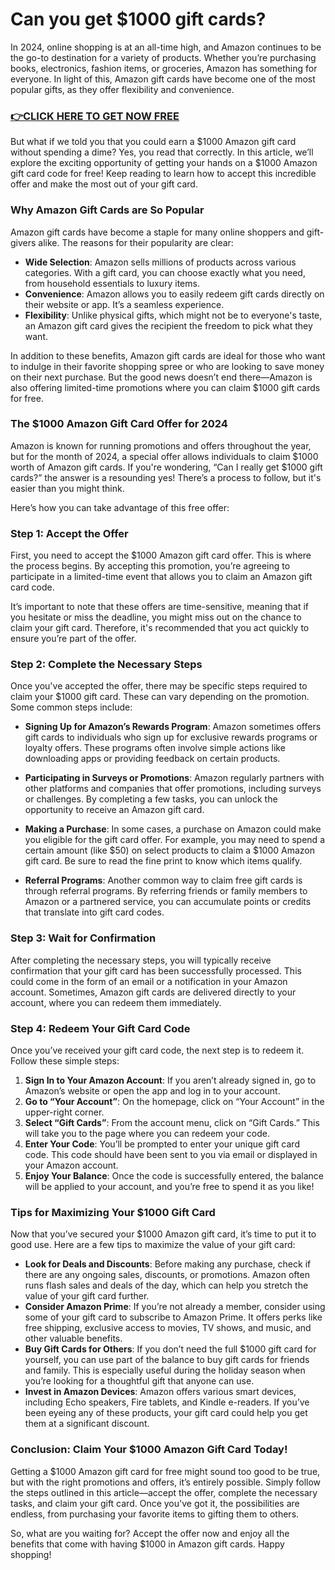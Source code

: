 # Can you get $1000 gift cards?

In 2024, online shopping is at an all-time high, and Amazon continues to be the go-to destination for a variety of products. Whether you’re purchasing books, electronics, fashion items, or groceries, Amazon has something for everyone. In light of this, Amazon gift cards have become one of the most popular gifts, as they offer flexibility and convenience.

### [👉CLICK HERE TO GET NOW FREE](https://freeforyou.xyz/amazon/go/codes/)

But what if we told you that you could earn a $1000 Amazon gift card without spending a dime? Yes, you read that correctly. In this article, we’ll explore the exciting opportunity of getting your hands on a $1000 Amazon gift card code for free! Keep reading to learn how to accept this incredible offer and make the most out of your gift card.

### Why Amazon Gift Cards are So Popular

Amazon gift cards have become a staple for many online shoppers and gift-givers alike. The reasons for their popularity are clear:

- **Wide Selection**: Amazon sells millions of products across various categories. With a gift card, you can choose exactly what you need, from household essentials to luxury items.
- **Convenience**: Amazon allows you to easily redeem gift cards directly on their website or app. It’s a seamless experience.
- **Flexibility**: Unlike physical gifts, which might not be to everyone's taste, an Amazon gift card gives the recipient the freedom to pick what they want.

In addition to these benefits, Amazon gift cards are ideal for those who want to indulge in their favorite shopping spree or who are looking to save money on their next purchase. But the good news doesn’t end there—Amazon is also offering limited-time promotions where you can claim $1000 gift cards for free.

### The $1000 Amazon Gift Card Offer for 2024

Amazon is known for running promotions and offers throughout the year, but for the month of 2024, a special offer allows individuals to claim $1000 worth of Amazon gift cards. If you're wondering, “Can I really get $1000 gift cards?” the answer is a resounding yes! There’s a process to follow, but it's easier than you might think.

Here’s how you can take advantage of this free offer:

### Step 1: Accept the Offer

First, you need to accept the $1000 Amazon gift card offer. This is where the process begins. By accepting this promotion, you’re agreeing to participate in a limited-time event that allows you to claim an Amazon gift card code. 

It’s important to note that these offers are time-sensitive, meaning that if you hesitate or miss the deadline, you might miss out on the chance to claim your gift card. Therefore, it's recommended that you act quickly to ensure you’re part of the offer.

### Step 2: Complete the Necessary Steps

Once you've accepted the offer, there may be specific steps required to claim your $1000 gift card. These can vary depending on the promotion. Some common steps include:

- **Signing Up for Amazon’s Rewards Program**: Amazon sometimes offers gift cards to individuals who sign up for exclusive rewards programs or loyalty offers. These programs often involve simple actions like downloading apps or providing feedback on certain products.
  
- **Participating in Surveys or Promotions**: Amazon regularly partners with other platforms and companies that offer promotions, including surveys or challenges. By completing a few tasks, you can unlock the opportunity to receive an Amazon gift card. 

- **Making a Purchase**: In some cases, a purchase on Amazon could make you eligible for the gift card offer. For example, you may need to spend a certain amount (like $50) on select products to claim a $1000 Amazon gift card. Be sure to read the fine print to know which items qualify.

- **Referral Programs**: Another common way to claim free gift cards is through referral programs. By referring friends or family members to Amazon or a partnered service, you can accumulate points or credits that translate into gift card codes. 

### Step 3: Wait for Confirmation

After completing the necessary steps, you will typically receive confirmation that your gift card has been successfully processed. This could come in the form of an email or a notification in your Amazon account. Sometimes, Amazon gift cards are delivered directly to your account, where you can redeem them immediately.

### Step 4: Redeem Your Gift Card Code

Once you’ve received your gift card code, the next step is to redeem it. Follow these simple steps:

1. **Sign In to Your Amazon Account**: If you aren’t already signed in, go to Amazon’s website or open the app and log in to your account.
2. **Go to “Your Account”**: On the homepage, click on “Your Account” in the upper-right corner.
3. **Select “Gift Cards”**: From the account menu, click on “Gift Cards.” This will take you to the page where you can redeem your code.
4. **Enter Your Code**: You’ll be prompted to enter your unique gift card code. This code should have been sent to you via email or displayed in your Amazon account.
5. **Enjoy Your Balance**: Once the code is successfully entered, the balance will be applied to your account, and you’re free to spend it as you like!

### Tips for Maximizing Your $1000 Gift Card

Now that you’ve secured your $1000 Amazon gift card, it’s time to put it to good use. Here are a few tips to maximize the value of your gift card:

- **Look for Deals and Discounts**: Before making any purchase, check if there are any ongoing sales, discounts, or promotions. Amazon often runs flash sales and deals of the day, which can help you stretch the value of your gift card further.
- **Consider Amazon Prime**: If you’re not already a member, consider using some of your gift card to subscribe to Amazon Prime. It offers perks like free shipping, exclusive access to movies, TV shows, and music, and other valuable benefits.
- **Buy Gift Cards for Others**: If you don’t need the full $1000 gift card for yourself, you can use part of the balance to buy gift cards for friends and family. This is especially useful during the holiday season when you’re looking for a thoughtful gift that anyone can use.
- **Invest in Amazon Devices**: Amazon offers various smart devices, including Echo speakers, Fire tablets, and Kindle e-readers. If you’ve been eyeing any of these products, your gift card could help you get them at a significant discount.

### Conclusion: Claim Your $1000 Amazon Gift Card Today!

Getting a $1000 Amazon gift card for free might sound too good to be true, but with the right promotions and offers, it’s entirely possible. Simply follow the steps outlined in this article—accept the offer, complete the necessary tasks, and claim your gift card. Once you've got it, the possibilities are endless, from purchasing your favorite items to gifting them to others.

So, what are you waiting for? Accept the offer now and enjoy all the benefits that come with having $1000 in Amazon gift cards. Happy shopping!
